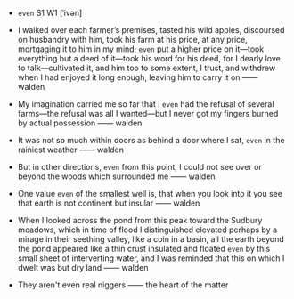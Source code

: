 - `even` S1 W1 [ˈivən]



-  I walked over each farmer’s premises, tasted his wild apples, discoursed on husbandry with him, took his farm at his price, at any price, mortgaging it to him in my mind; `even` put a higher price on it﻿—took everything but a deed of it﻿—took his word for his deed, for I dearly love to talk﻿—cultivated it, and him too to some extent, I trust, and withdrew when I had enjoyed it long enough, leaving him to carry it on —— walden

- My imagination carried me so far that I `even` had the refusal of several farms﻿—the refusal was all I wanted﻿—but I never got my fingers burned by actual possession —— walden

-  It was not so much within doors as behind a door where I sat, `even` in the rainiest weather —— walden

-  But in other directions, `even` from this point, I could not see over or beyond the woods which surrounded me —— walden

-  One value `even` of the smallest well is, that when you look into it you see that earth is not continent but insular —— walden

-  When I looked across the pond from this peak toward the Sudbury meadows, which in time of flood I distinguished elevated perhaps by a mirage in their seething valley, like a coin in a basin, all the earth beyond the pond appeared like a thin crust insulated and floated `even` by this small sheet of interverting water, and I was reminded that this on which I dwelt was but dry land —— walden

-  They aren't even real niggers —— the heart of the matter